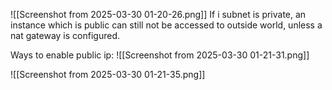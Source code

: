 ![[Screenshot from 2025-03-30 01-20-26.png]]
If i subnet is private, an instance which is public can still not be accessed to outside world, unless a nat gateway is configured.

Ways to enable public ip:
![[Screenshot from 2025-03-30 01-21-31.png]]

![[Screenshot from 2025-03-30 01-21-35.png]]


